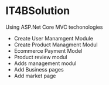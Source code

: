 # IT4BSolution
Using ASP.Net Core MVC techonologies 

- Create User Manamgent Module
- Create Product Managment Modul
- Ecommerce Payment Model
- Product review modul
- Adds management modul
- Add Business pages
- Add market page


